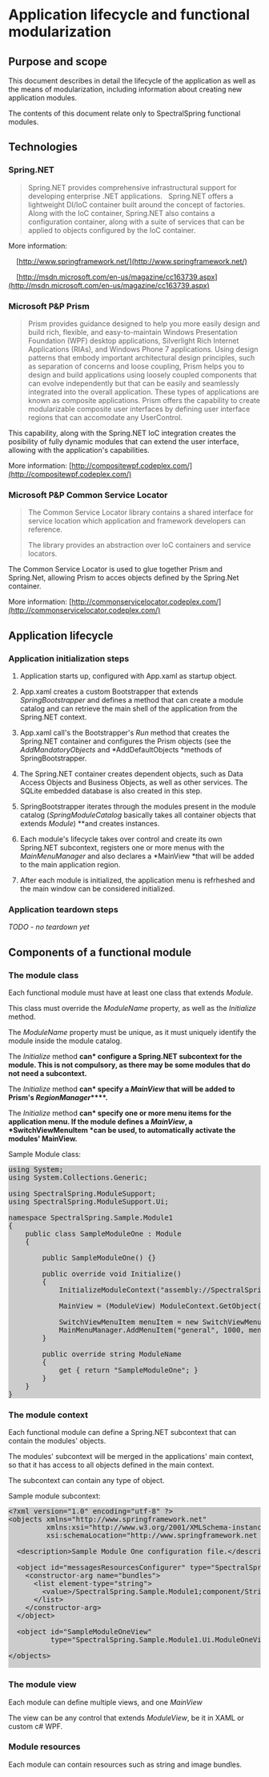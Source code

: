 # Application lifecycle and functional modularization

## Purpose and scope

This document describes in detail the lifecycle of the application
as well as the means of modularization, including information about
creating new application modules.

The contents of this document relate only to SpectralSpring functional modules.

## Technologies

### Spring.NET

> Spring.NET provides
> comprehensive
> infrastructural support for developing enterprise .NET applications.
> &nbsp;
Spring.NET offers a lightweight DI/IoC container built around the
concept of factories. Along with the IoC container, Spring.NET also
contains a configuration container, along with a suite of services that
can be applied to objects configured by the IoC container.

More information:

&nbsp; &nbsp; [http://www.springframework.net/](http://www.springframework.net/)

&nbsp;&nbsp;&nbsp; [http://msdn.microsoft.com/en-us/magazine/cc163739.aspx](http://msdn.microsoft.com/en-us/magazine/cc163739.aspx)

### Microsoft P&amp;P Prism

> Prism provides guidance designed to help you more easily design
> and build rich, flexible, and easy-to-maintain Windows Presentation
> Foundation (WPF) desktop applications, Silverlight Rich Internet
> Applications (RIAs), and Windows Phone 7 applications. Using design
> patterns that embody important architectural design principles, such as
> separation of concerns and loose coupling, Prism helps you to design
> and build applications using loosely coupled components that can evolve
> independently but that can be easily and seamlessly integrated into the
> overall application. These types of applications are known as composite
> applications.
Prism offers the capability to create modularizable composite user
interfaces by defining user interface regions that can accomodate any
UserControl.

This capability, along with the Spring.NET IoC integration creates the
posibility of fully dynamic modules that can extend the user interface,
allowing with the application's capabilities.

More information: [http://compositewpf.codeplex.com/](http://compositewpf.codeplex.com/)

### Microsoft P&amp;P Common Service Locator

> The Common Service Locator library contains a
> shared interface for service location which application and framework
> developers can reference. 
> 
> The library provides an abstraction over IoC containers and service
> locators.

The Common Service Locator is used to glue together Prism and
Spring.Net, allowing Prism to acces objects defined by the Spring.Net
container.

More information: [http://commonservicelocator.codeplex.com/](http://commonservicelocator.codeplex.com/)

## 

## Application lifecycle

### Application initialization steps

1. Application starts up, configured with App.xaml as startup object.

2. App.xaml creates a custom Bootstrapper that extends *SpringBootstrapper* and defines a
method that can create a module catalog and can retrieve the main shell
of the application from the Spring.NET context.

3. App.xaml call's the Bootstrapper's *Run*
method that creates the Spring.NET container and configures the Prism
objects (see the *AddMandatoryObjects*
and *AddDefaultObjects *methods
of SpringBootstrapper.

4. The Spring.NET container creates dependent objects, such as Data
Access Objects and Business Objects, as well as other services. The
SQLite embedded database is also created in this step.

5. SpringBootstrapper iterates through the modules present in the
module catalog (*SpringModuleCatalog*
basically takes all container objects that extends *Module*) **and creates instances.

6. Each module's lifecycle takes over control and create its own
Spring.NET subcontext, registers one or more menus with the *MainMenuManager* and also declares a
*MainView *that will be added
to the main application region.

7. After each module is initialized, the application menu is refrheshed
and the main window can be considered initialized.

### Application teardown steps

*TODO - no teardown yet*

## Components of a functional module

### The module class

Each functional module must have at least one class that extends *Module*.

This class must override the *ModuleName*
property, as well as the *Initialize*
method.

The *ModuleName* property must
be unique, as it must uniquely identify the module inside the module
catalog.

The *Initialize* method <span
 style="font-weight: bold;">can* configure a Spring.NET
subcontext for the module. This is not compulsory, as there may be some
modules that do not need a subcontext.

The *Initialize* method <span
 style="font-weight: bold;">can* specify a *MainView* that will be added to
Prism's *RegionManager*****.

The *Initialize* method <span
 style="font-weight: bold;">can* specify one or more menu items
for the application menu. If the module defines a *MainView*, a *SwitchViewMenuItem *can be used, to
automatically activate the modules' MainView.

Sample Module class:

<pre style="background-color: rgb(204, 204, 204);">using System;
using System.Collections.Generic;

using SpectralSpring.ModuleSupport;
using SpectralSpring.ModuleSupport.Ui;

namespace SpectralSpring.Sample.Module1
{
    public class SampleModuleOne : Module
    {

        public SampleModuleOne() {}

        public override void Initialize()
        {
            InitializeModuleContext("assembly://SpectralSpring.Sample.Module1/SpectralSpring.Sample.Module1.Config/SampleModuleOne.config");

            MainView = (ModuleView) ModuleContext.GetObject(ModuleName + "View");

            SwitchViewMenuItem menuItem = new SwitchViewMenuItem(ModuleName , MainView);
            MainMenuManager.AddMenuItem("general", 1000, menuItem);
        }

        public override string ModuleName
        {
            get { return "SampleModuleOne"; }
        }
    }
}
</pre>

### The module context

Each functional module can define a Spring.NET subcontext that can
contain the modules' objects.

The modules' subcontext will be merged in the applications' main
context, so that it has access to all objects defined in the main
context.

The subcontext can contain any type of object.

Sample module subcontext:

<pre style="background-color: rgb(204, 204, 204);">&lt;?xml version="1.0" encoding="utf-8" ?&gt;
&lt;objects xmlns="http://www.springframework.net"
         xmlns:xsi="http://www.w3.org/2001/XMLSchema-instance"
         xsi:schemaLocation="http://www.springframework.net http://www.springframework.net/schema/objects/spring-objects.xsd"&gt;

  &lt;description&gt;Sample Module One configuration file.&lt;/description&gt;

  &lt;object id="messagesResourcesConfigurer" type="SpectralSpring.Utils.MessageResourcesConfigurer"&gt;
    &lt;constructor-arg name="bundles"&gt;
      &lt;list element-type="string"&gt;
        &lt;value&gt;/SpectralSpring.Sample.Module1;component/Strings/Messages&lt;/value&gt;
      &lt;/list&gt;
    &lt;/constructor-arg&gt;
  &lt;/object&gt;

  &lt;object id="SampleModuleOneView"
          type="SpectralSpring.Sample.Module1.Ui.ModuleOneView"/&gt;

&lt;/objects&gt;

</pre>

### The module view

Each module can define multiple views, and one *MainView*

The view can be any control that extends *ModuleView*, be it in XAML or custom
c# WPF.


### Module resources

Each module can contain resources such as string and image bundles.

